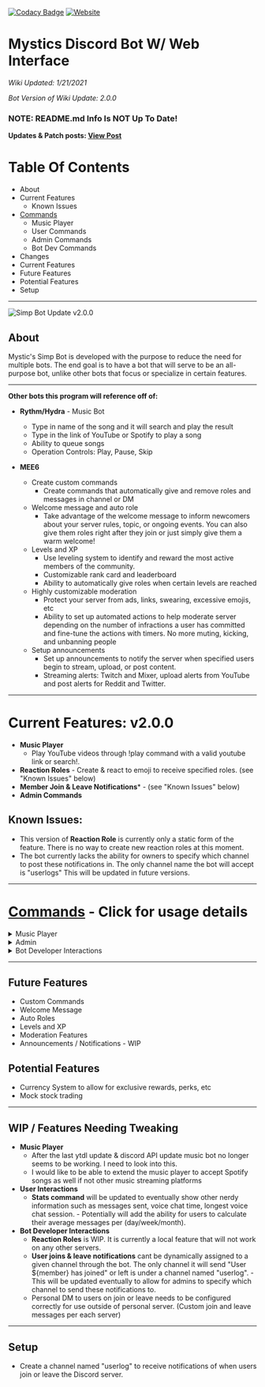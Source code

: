 [![Codacy Badge](https://app.codacy.com/project/badge/Grade/b775839b70364ba89233e4848f653ba7)](https://www.codacy.com?utm_source=github.com&amp;utm_medium=referral&amp;utm_content=Tanner1638/Mystic-Web-Interface&amp;utm_campaign=Badge_Grade)
[![Website](https://img.shields.io/badge/website-visit-brightgreen)](https://strangeislandstudios.com)

# Mystics Discord Bot W/ Web Interface

_Wiki Updated: 1/21/2021_

_Bot Version of Wiki Update: 2.0.0_

### NOTE: README.md Info Is NOT Up To Date!

**Updates & Patch posts: [View Post](https://strangeislandstudios.com/mystics-simp-bot)**

# Table Of Contents
* About
* Current Features
  * Known Issues
* [Commands](https://github.com/Tanner1638/MysticsSimpBot/wiki/Bot-Commands)
  * Music Player
  * User Commands
  * Admin Commands
  * Bot Dev Commands
* Changes
* Current Features
* Future Features
* Potential Features
* Setup

***
![Simp Bot Update v2.0.0](https://img1.wsimg.com/isteam/ip/c7c67010-cae9-48bb-a26b-a232351c12cd/Mystic%20Simp%20Bot%20Update%20v2.0.0.png/:/cr=t:0%25,l:0%25,w:100%25,h:100%25/rs=w:1280)

## About
Mystic's Simp Bot is developed with the purpose to reduce the need for multiple bots. The end goal is to have a bot that will serve to be an all-purpose bot, unlike other bots that focus or specialize in certain features.

***
**Other bots this program will reference off of:**
* **Rythm/Hydra** - Music Bot
  * Type in name of the song and it will search and play the result
  * Type in the link of YouTube or Spotify to play a song
  * Ability to queue songs
  * Operation Controls: Play, Pause, Skip

* **MEE6**
  * Create custom commands
    * Create commands that automatically give and remove roles and messages in channel or DM
  * Welcome message and auto role
    * Take advantage of the welcome message to inform newcomers about your server rules, topic, or ongoing events.
You can also give them roles right after they join or just simply give them a warm welcome!
  * Levels and XP
    * Use leveling system to identify and reward the most active members of the community.
    * Customizable rank card and leaderboard
    * Ability to automatically give roles when certain levels are reached
  * Highly customizable moderation
    * Protect your server from ads, links, swearing, excessive emojis, etc
    * Ability to set up automated actions to help moderate server depending on the number of infractions a user has committed and fine-tune the actions with timers. No more muting, kicking, and unbanning people
  * Setup announcements
    * Set up announcements to notify the server when specified users begin to stream, upload, or post content.
    * Streaming alerts: Twitch and Mixer, upload alerts from YouTube and post alerts for Reddit and Twitter.


***

# Current Features: v2.0.0
* **Music Player**
  * Play YouTube videos through !play command with a valid youtube link or search!.
* **Reaction Roles** - Create & react to emoji to receive specified roles. (see "Known Issues" below)
* **Member Join & Leave Notifications*** - (see "Known Issues" below)
* **Admin Commands**

## Known Issues:
* This version of **Reaction Role** is currently only a static form of the feature. There is no way to create new reaction roles at this moment.
* The bot currently lacks the ability for owners to specify which channel to post these notifications in. The only channel name the bot will accept is "userlogs" This will be updated in future versions.


***

# [Commands](https://github.com/Tanner1638/MysticsSimpBot/wiki/Bot-Commands) - Click for usage details
<details>
<summary>Music Player</summary>
<ul>
<li>play</li>
<li>stop</li>
</ul>
</details>

<details>
<summary>Admin</summary>
<ul>
<li>ping</li>
<li>permissiontest</li>
<li>kick</li>
<li>ban</li>
<li>clear</li>
</ul>
</details>

<details>
<summary>Bot Developer Interactions</summary>
<ul>
<li>embedtest</li>
</ul>
</details>



***


## Future Features
* Custom Commands
* Welcome Message
* Auto Roles
* Levels and XP
* Moderation Features
* Announcements / Notifications - WIP

## Potential Features
* Currency System to allow for exclusive rewards, perks, etc
* Mock stock trading

***

## WIP / Features Needing Tweaking
* **Music Player**
  * After the last ytdl update & discord API update music bot no longer seems to be working. I need to look into this.
  * I would like to be able to extend the music player to accept Spotify songs as well if not other music streaming platforms
* **User Interactions**
  * **Stats command** will be updated to eventually show other nerdy information such as messages sent, voice chat time, longest voice chat session. - Potentially will add the ability for users to calculate their average messages per (day/week/month).
* **Bot Developer Interactions**
  * **Reaction Roles** is WIP. It is currently a local feature that will not work on any other servers.
  * **User joins & leave notifications** cant be dynamically assigned to a given channel through the bot. The only channel it will send "User ${member} has joined" or left is under a channel named "userlog". - This will be updated eventually to allow for admins to specify which channel to send these notifications to.  
  * Personal DM to users on join or leave needs to be configured correctly for use outside of personal server. (Custom join and leave messages per each server)

***

## Setup
* Create a channel named "userlog" to receive notifications of when users join or leave the Discord server.
